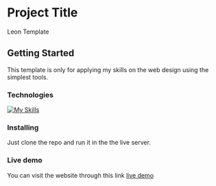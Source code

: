 # Project Title

Leon Template

## Getting Started

This template is only for applying my skills on the web design using the simplest tools.

### Technologies

[![My Skills](https://skillicons.dev/icons?i=html,css)](https://skillicons.dev)

### Installing

Just clone the repo and run it in the the live server.

### Live demo

You can visit the website through this link [live demo](https://github.com/your/project/contributors)
